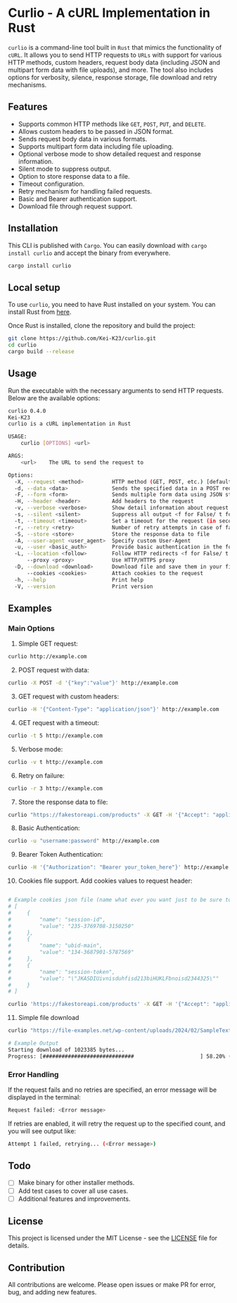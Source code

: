 # Curlio - A cURL Implementation in Rust

`curlio` is a command-line tool built in `Rust` that mimics the functionality of `cURL`. It allows you to send HTTP requests to `URLs` with support for various HTTP methods, custom headers, request body data (including JSON and multipart form data with file uploads), and more. The tool also includes options for verbosity, silence, response storage, file download and retry mechanisms.

## Features

- Supports common HTTP methods like `GET`, `POST`, `PUT`, and `DELETE`.
- Allows custom headers to be passed in JSON format.
- Sends request body data in various formats.
- Supports multipart form data including file uploading.
- Optional verbose mode to show detailed request and response information.
- Silent mode to suppress output.
- Option to store response data to a file.
- Timeout configuration.
- Retry mechanism for handling failed requests.
- Basic and Bearer authentication support.
- Download file through request support.

## Installation

This CLI is published with `Cargo`. You can easily download with `cargo install curlio` and accept the binary from everywhere.

```bash
cargo install curlio
```

## Local setup

To use `curlio`, you need to have Rust installed on your system. You can install Rust from [here](https://www.rust-lang.org/tools/install).

Once Rust is installed, clone the repository and build the project:

```bash
git clone https://github.com/Kei-K23/curlio.git
cd curlio
cargo build --release
```

## Usage

Run the executable with the necessary arguments to send HTTP requests. Below are the available options:

```bash
curlio 0.4.0
Kei-K23
curlio is a cURL implementation in Rust

USAGE:
    curlio [OPTIONS] <url>

ARGS:
    <url>    The URL to send the request to

Options:
  -X, --request <method>         HTTP method (GET, POST, etc.) [default: GET]
  -d, --data <data>              Sends the specified data in a POST request
  -F, --form <form>              Sends multiple form data using JSON structured format (use file path for file uploading)
  -H, --header <header>          Add headers to the request
  -v, --verbose <verbose>        Show detail information about request and response <f for False/ t for True> [default: f]
  -s, --silent <silent>          Suppress all output <f for False/ t for True> [default: f]
  -t, --timeout <timeout>        Set a timeout for the request (in seconds)
  -r, --retry <retry>            Number of retry attempts in case of failure
  -S, --store <store>            Store the response data to file
  -A, --user-agent <user_agent>  Specify custom User-Agent
  -u, --user <basic_auth>        Provide basic authentication in the format `username:password`
  -L, --location <follow>        Follow HTTP redirects <f for False/ t for True> [default: f]
      --proxy <proxy>            Use HTTP/HTTPS proxy
  -D, --download <download>      Download file and save them in your file system
      --cookies <cookies>        Attach cookies to the request
  -h, --help                     Print help
  -V, --version                  Print version
```

## Examples

### Main Options

1. Simple GET request:

```bash
curlio http://example.com
```

2. POST request with data:

```bash
curlio -X POST -d '{"key":"value"}' http://example.com
```

3. GET request with custom headers:

```bash
curlio -H '{"Content-Type": "application/json"}' http://example.com
```

4. GET request with a timeout:

```bash
curlio -t 5 http://example.com
```

5. Verbose mode:

```bash
curlio -v t http://example.com
```

6. Retry on failure:

```bash
curlio -r 3 http://example.com
```

7. Store the response data to file:

```bash
curlio "https://fakestoreapi.com/products" -X GET -H '{"Accept": "application/json"}' -S "products.json"
```

8. Basic Authentication:

```bash
curlio -u "username:password" http://example.com
```

9. Bearer Token Authentication:

```bash
curlio -H '{"Authorization": "Bearer your_token_here"}' http://example.com
```

10. Cookies file support. Add cookies values to request header:

```bash

# Example cookies json file (name what ever you want just to be sure to be .json file)
# [
#     {
#         "name": "session-id",
#         "value": "235-3769708-3150250"
#     },
#     {
#         "name": "ubid-main",
#         "value": "134-3687901-5787569"
#     },
#     {
#         "name": "session-token",
#         "value": "\"JKASDIUivnisduhfisd213biHUKLFbnoisd2344325\""
#     }
# ]

curlio 'https://fakestoreapi.com/products' -X GET -H '{"Accept": "application/json"}' --cookies cookies.json
```

11. Simple file download

```bash
curlio "https://file-examples.net/wp-content/uploads/2024/02/SampleTextFile_1MB.txt" -D test.txt

# Example Output
Starting download of 1023385 bytes...
Progress: [#############################                     ] 58.20% (595608/1023385)
```

### Error Handling

If the request fails and no retries are specified, an error message will be displayed in the terminal:

```bash
Request failed: <Error message>
```

If retries are enabled, it will retry the request up to the specified count, and you will see output like:

```bash
Attempt 1 failed, retrying... (<Error message>)
```

## Todo

- [ ] Make binary for other installer methods.
- [ ] Add test cases to cover all use cases.
- [ ] Additional features and improvements.

## License 

This project is licensed under the MIT License - see the [LICENSE](/LICENSE) file for details.

## Contribution

All contributions are welcome. Please open issues or make PR for error, bug, and adding new features.
